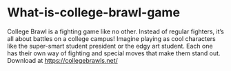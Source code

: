 # What-is-college-brawl-game
College Brawl is a fighting game like no other. Instead of regular fighters, it’s all about battles on a college campus! Imagine playing as cool characters like the super-smart student president or the edgy art student. Each one has their own way of fighting and special moves that make them stand out. Download at https://collegebrawls.net/
